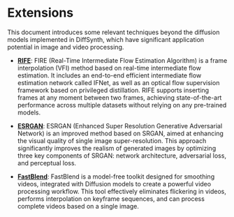 # Extensions

This document introduces some relevant techniques beyond the diffusion models implemented in DiffSynth, which have significant application potential in image and video processing.

- **[RIFE](https://github.com/hzwer/ECCV2022-RIFE)**: FIRE (Real-Time Intermediate Flow Estimation Algorithm) is a frame interpolation (VFI) method based on real-time intermediate flow estimation. It includes an end-to-end efficient intermediate flow estimation network called IFNet, as well as an optical flow supervision framework based on privileged distillation. RIFE supports inserting frames at any moment between two frames, achieving state-of-the-art performance across multiple datasets without relying on any pre-trained models.

- **[ESRGAN](https://github.com/xinntao/ESRGAN)**: ESRGAN (Enhanced Super Resolution Generative Adversarial Network) is an improved method based on SRGAN, aimed at enhancing the visual quality of single image super-resolution. This approach significantly improves the realism of generated images by optimizing three key components of SRGAN: network architecture, adversarial loss, and perceptual loss.

- **[FastBlend](https://arxiv.org/abs/2311.09265)**: FastBlend is a model-free toolkit designed for smoothing videos, integrated with Diffusion models to create a powerful video processing workflow. This tool effectively eliminates flickering in videos, performs interpolation on keyframe sequences, and can process complete videos based on a single image.

